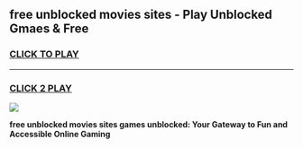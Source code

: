 
## free unblocked movies sites - Play Unblocked Gmaes & Free
<h3>
<a href="https://news.freeplayer.one?title=free_unblocked_movies_sites&ref=23F">CLICK TO PLAY</a></h3>
<hr>

<h3>
<a href="https://news.freeplayer.one?title=free_unblocked_movies_sites&ref=23F">CLICK 2 PLAY</a>
  
</h3>

<a href="https://news.freeplayer.one?title=free_unblocked_movies_sites&ref=23F/"><img src="https://clearcache.store/games.png"></a>


**free unblocked movies sites games unblocked: Your Gateway to Fun and Accessible Online Gaming**
